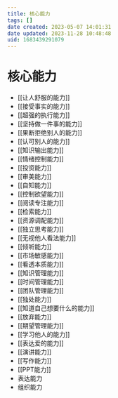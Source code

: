 ```yaml
---
title: 核心能力
tags: []
date created: 2023-05-07 14:01:31
date updated: 2023-11-28 10:48:48
uid: 1683439291079
---
```


# 核心能力

- [[让人舒服的能力]]
- [[接受事实的能力]]
- [[超强的执行能力]]
- [[坚持做一件事的能力]]
- [[果断拒绝别人的能力]]
- [[认可别人的能力]]
- [[知识输出能力]]
- [[情绪控制能力]]
- [[投资能力]]
- [[审美能力]]
- [[自知能力]]
- [[控制欲望能力]]
- [[阅读专注能力]]
- [[检索能力]]
- [[资源调配能力]]
- [[独立思考能力]]
- [[无视他人看法能力]]
- [[倾听能力]]
- [[市场敏感能力]]
- [[看透本质能力]]
- [[知识管理能力]]
- [[时间管理能力]]
- [[团队管理能力]]
- [[独处能力]]
- [[知道自己想要什么的能力]]
- [[放弃能力]]
- [[期望管理能力]]
- [[学习他人的能力]]
- [[表达爱的能力]]
- [[演讲能力]]
- [[写作能力]]
- [[PPT能力]]
- 表达能力
- 组织能力
